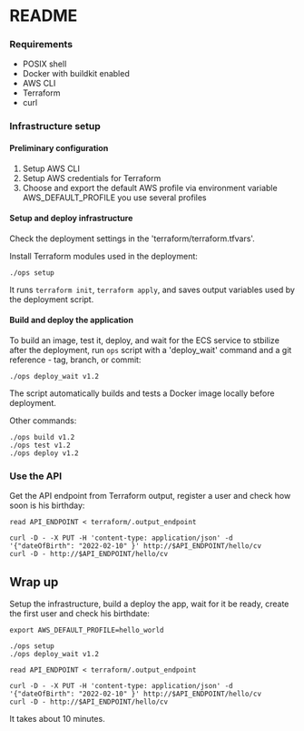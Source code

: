 # README


### Requirements

* POSIX shell
* Docker with buildkit enabled
* AWS CLI
* Terraform
* curl


### Infrastructure setup


#### Preliminary configuration

1. Setup AWS CLI
2. Setup AWS credentials for Terraform 
3. Choose and export the default AWS profile via environment variable AWS_DEFAULT_PROFILE you use several profiles


#### Setup and deploy infrastructure

Check the deployment settings in the 'terraform/terraform.tfvars'.

Install Terraform modules used in the deployment:

```
./ops setup
```

It runs `terraform init`, `terraform apply`, and saves output variables used by the deployment script.



#### Build and deploy the application

To build an image, test it, deploy, and wait for the ECS service to stbilize after the deployment,
run `ops` script with a 'deploy_wait' command and a git reference - tag, branch, or commit:

```
./ops deploy_wait v1.2

```

The script automatically builds and tests a Docker image locally before deployment.

Other commands:

```
./ops build v1.2
./ops test v1.2
./ops deploy v1.2
```


### Use the API

Get the API endpoint from Terraform output, register a user and check how soon is his birthday:

```
read API_ENDPOINT < terraform/.output_endpoint

curl -D - -X PUT -H 'content-type: application/json' -d '{"dateOfBirth": "2022-02-10" }' http://$API_ENDPOINT/hello/cv
curl -D - http://$API_ENDPOINT/hello/cv
```


## Wrap up

Setup the infrastructure, build a deploy the app, wait for it be ready, create the first user and check his birthdate:

```
export AWS_DEFAULT_PROFILE=hello_world

./ops setup
./ops deploy_wait v1.2

read API_ENDPOINT < terraform/.output_endpoint

curl -D - -X PUT -H 'content-type: application/json' -d '{"dateOfBirth": "2022-02-10" }' http://$API_ENDPOINT/hello/cv
curl -D - http://$API_ENDPOINT/hello/cv
```

It takes about 10 minutes.
